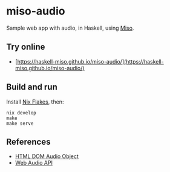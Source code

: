 # miso-audio

Sample web app with audio, in Haskell, using [Miso](https://haskell-miso.org/).


## Try online

- [https://haskell-miso.github.io/miso-audio/](https://haskell-miso.github.io/miso-audio/)


## Build and run

Install [Nix Flakes](https://nixos.wiki/wiki/Flakes), then:

```
nix develop
make
make serve
```


## References

- [HTML DOM Audio Object](https://www.w3schools.com/jsref/dom_obj_audio.asp)
- [Web Audio API](https://developer.mozilla.org/en-US/docs/Web/API/Web_Audio_API)

